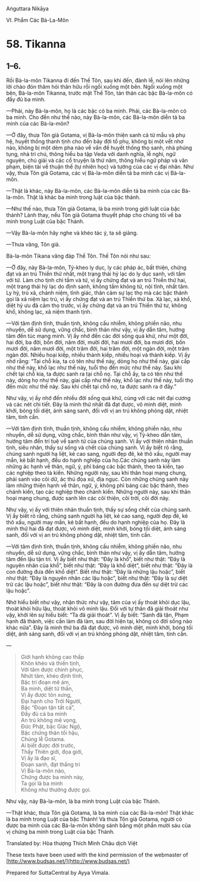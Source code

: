 Aṅguttara Nikāya

VI. Phẩm Các Bà-La-Môn

# 58. Tikanna

## 1–6.

Rồi Bà-la-môn Tikanna đi đến Thế Tôn, sau khi đến, đảnh lễ, nói lên những lời chào đón thăm hỏi thân hữu rồi ngồi xuống một bên. Ngồi xuống một bên, Bà-la-môn Tikanna, trước mặt Thế Tôn, tán thán các bậc Bà-la-môn có đầy đủ ba minh.

—Phải, này Bà-la-môn, họ là các bậc có ba minh. Phải, các Bà-la-môn có ba minh. Cho đến như thế nào, này Bà-la-môn, các Bà-la-môn diễn tả ba minh của các Bà-la-môn?

—Ở đây, thưa Tôn giả Gotama, vị Bà-la-môn thiện sanh cả từ mẫu và phụ hệ, huyết thống thanh tịnh cho đến bảy đời tổ phụ, không bị một vết nhơ nào, không bị một dèm pha nào về vấn đề huyết thống thọ sanh, nhà phúng tụng, nhà trì chú, thông hiểu ba tập Veda với danh nghĩa, lễ nghi, ngữ nguyên, chú giải và các cổ truyện là thứ năm, thông hiểu ngữ pháp và văn phạm, biện tài về thuận thế (tự nhiên học) và tướng của các vị đại nhân. Như vậy, thưa Tôn giả Gotama, các vị Bà-la-môn diễn tả ba minh các vị Bà-la-môn.

—Thật là khác, này Bà-la-môn, các Bà-la-môn diễn tả ba minh của các Bà-la-môn. Thật là khác ba minh trong luật của bậc thánh.

—Như thế nào, thưa Tôn giả Gotama, là ba minh trong giới luật của bậc thánh? Lành thay, nếu Tôn giả Gotama thuyết pháp cho chúng tôi về ba minh trong Luật của bậc Thánh.

—Vậy Bà-la-môn hãy nghe và khéo tác ý, ta sẽ giảng.

—Thưa vâng, Tôn giả.

Bà-la-môn Tikana vâng đáp Thế Tôn. Thế Tôn nói như sau:

—Ở đây, này Bà-la-môn, Tỷ-kheo ly dục, ly các pháp ác, bất thiện, chứng đạt và an trú Thiền thứ nhất, một trạng thái hỷ lạc do ly dục sanh, với tầm với tứ. Làm cho tịnh chỉ tầm và tứ, vị ấy chứng đạt và an trú Thiền thứ hai, một trạng thái hỷ lạc do định sanh, không tầm không tứ, nội tĩnh, nhất tâm. Ly hỷ, trú xả, chánh niệm, tỉnh giác, thân cảm sự lạc thọ mà các bậc thánh gọi là xả niệm lạc trú, vị ấy chứng đạt và an trú Thiền thứ ba. Xả lạc, xả khổ, diệt hỷ ưu đã cảm thọ trước, vị ấy chứng đạt và an trú Thiền thứ tư, không khổ, không lạc, xả niệm thanh tịnh.

—Với tâm định tĩnh, thuần tịnh, không cấu nhiễm, không phiền não, nhu nhuyến, dễ sử dụng, vững chắc, bình thản như vậy, vị ấy dẫn tâm, hướng tâm đến túc mạng minh. Vị ấy nhớ đến các đời sống quá khứ, như một đời, hai đời, ba đời, bốn đời, năm đời, mười đời, hai mươi đời, ba mươi đời, bốn mươi đời, năm mươi đời, một trăm đời, hai trăm đời, một ngàn đời, một trăm ngàn đời. Nhiều hoại kiếp, nhiều thành kiếp, nhiều hoại và thành kiếp. Vị ấy nhớ rằng: “Tại chỗ kia, ta có tên như thế này, dòng họ như thế này, giai cấp như thế này, khổ lạc như thế này, tuổi thọ đến mức như thế này. Sau khi chết tại chỗ kia, ta được sanh ra tại chỗ nọ. Tại chỗ ấy, ta có tên như thế này, dòng họ như thế này, giai cấp như thế này, khổ lạc như thế này, tuổi thọ đến mức như thế này. Sau khi chết tại chỗ nọ, ta được sanh ra ở đây.”

Như vậy, vị ấy nhớ đến nhiều đời sống quá khứ, cùng với các nét đại cương và các nét chi tiết. Ðây là minh thứ nhất đã đạt được, vô minh diệt, minh khởi, bóng tối diệt, ánh sáng sanh, đối với vị an trú không phóng dật, nhiệt tâm, tinh cần.

—Với tâm định tĩnh, thuần tịnh, không cấu nhiễm, không phiền não, nhu nhuyến, dễ sử dụng, vững chắc, bình thản như vậy, vị Tỷ-kheo dẫn tâm, hướng tâm đến trí tuệ về sanh tử của chúng sanh. Vị ấy với thiên nhãn thuần tịnh, siêu nhân, thấy sự sống và chết của chúng sanh. Vị ấy biết rõ rằng, chúng sanh người hạ liệt, kẻ cao sang, người đẹp đẽ, kẻ thô xấu, người may mắn, kẻ bất hạnh, đều do hạnh nghiệp của họ.Các chúng sanh này làm những ác hạnh về thân, ngữ, ý, phỉ báng các bậc thánh, theo tà kiến, tạo các nghiệp theo tà kiến. Những người này, sau khi thân hoại mạng chung, phải sanh vào cõi dữ, ác thú đọa xứ, địa ngục. Còn những chúng sanh này làm những thiện hạnh về thân, ngữ, ý, không phỉ báng các bậc thánh, theo chánh kiến, tạo các nghiệp theo chánh kiến. Những người này, sau khi thân hoại mạng chung, được sanh lên các cõi thiện, cõi trời, cõi đời này.

Như vậy, vị ấy với thiên nhãn thuần tịnh, thấy sự sống chết của chúng sanh. Vị ấy biết rõ rằng, chúng sanh người hạ liệt, kẻ cao sang, người đẹp đẽ, kẻ thô xấu, người may mắn, kẻ bất hạnh, đều do hạnh nghiệp của họ. Ðây là minh thứ hai đã đạt được, vô minh diệt, minh khởi, bóng tối diệt, ánh sáng sanh, đối với vị an trú không phóng dật, nhiệt tâm, tinh cần.

—Với tâm định tĩnh, thuần tịnh, không cấu nhiễm, không phiền não, nhu nhuyến, dễ sử dụng, vững chắc, bình thản như vậy, vị ấy dẫn tâm, hướng tâm đến lậu tận trí. Vị ấy biết như thật: “Ðây là khổ”, biết như thật: “Ðây là nguyên nhân của khổ”, biết như thật: “Ðây là khổ diệt”, biết như thật: “Ðây là con đường đưa đến khổ diệt”. Biết như thật: “Ðây là những lậu hoặc”, biết như thật: “Ðây là nguyên nhân các lậu hoặc”, biết như thật: “Ðây là sự diệt trừ các lậu hoặc”, biết như thật: “Ðây là con đường đưa đến sự diệt trừ các lậu hoặc”.

Nhờ hiểu biết như vậy, nhận thức như vậy, tâm của vị ấy thoát khỏi dục lậu, thoát khỏi hữu lậu, thoát khỏi vô minh lậu. Ðối với tự thân đã giải thoát như vậy, khởi lên sự hiểu biết: “Ta đã giải thoát”. Vị ấy biết: “Sanh đã tận, Phạm hạnh đã thành, việc cần làm đã làm, sau đời hiện tại, không có đời sống nào khác nữa”. Ðây là minh thứ ba đã đạt được, vô minh diệt, minh khởi, bóng tối diệt, ánh sáng sanh, đối với vị an trú không phóng dật, nhiệt tâm, tinh cần.

—

> Giới hạnh không cao thấp  
> Khôn khéo và thiền tịnh,  
> Với tâm được chinh phục,  
> Nhứt tâm, khéo định tĩnh,  
> Bậc trí đoạn mê ám,  
> Ba minh, diệt tử thần,  
> Vị ấy được tôn xưng,  
> Ðại hạnh cho Trời Người,  
> Bậc “Ðoạn tận tất cả”,  
> Ðầy đủ cả ba minh  
> An trú không mê vọng,  
> Ðức Phật, bậc Giác Ngộ,  
> Bậc chứng thân tối hậu,  
> Chúng lễ Gotama.  
> Ai biết được đời trước,  
> Thấy Thiên giới, đọa giới,  
> Vị ấy là đạo sĩ,  
> Ðoạn sanh, đạt thắng trí  
> Vị Bà-la-môn nào,  
> Chứng được ba minh này,  
> Ta gọi là ba minh  
> Không như thường được gọi.

Như vậy, này Bà-la-môn, là ba minh trong Luật của bậc Thánh.

—Thật khác, thưa Tôn giả Gotama, là ba minh của các Bà-la-môn! Thật khác là ba minh trong Luật của bậc Thánh! Và thưa Tôn giả Gotama, người có được ba minh của các Bà-la-môn không sánh bằng một phần mười sáu của vị chứng ba minh trong Luật của bậc Thánh.

Translated by: Hòa thượng Thích Minh Châu dịch Việt

These texts have been used with the kind permission of the webmaster of [http://www.budsas.net/](http://www.budsas.net/)

Prepared for SuttaCentral by Ayya Vimala.